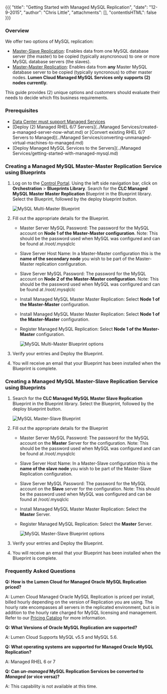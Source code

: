 {{{
  "title": "Getting Started with Managed MySQL Replication",
  "date": "12-9-2015",
  "author": "Chris Little",
  "attachments": [],
  "contentIsHTML": false
}}}

### Overview
We offer two options of MySQL replication:
* [Master-Slave Replication](//dev.mysql.com/doc/refman/5.7/en/replication.html): Enables data from one MySQL database server (the master) to be copied (typically asyncronous) to one or more MySQL database servers (the slaves).  
* [Master-Master Replication](//dev.mysql.com/doc/refman/5.1/en/mysql-cluster-replication-multi-master.html): Enables data from **any** Master MySQL database server to be copied (typically syncronous) to other master nodes.  **Lumen Cloud Managed MySQL Services only supports (2) nodes currently.**

This guide provides (2) unique options and customers should evaluate their needs to decide which fits business requirements.

### Prerequisites

* [Data Center must support Managed Services](../General/CenturyLinkCloud/centuryLink-cloud-feature-availability-matrix.md)
* [Deploy (2) Managed RHEL 6/7 Servers](../Managed Services/created-a-managed-server-now-what.md) or [Convert existing RHEL 6/7 Servers to Managed](../Managed Services/converting-unmanaged-virtual-machines-to-managed.md)
* [Deploy Managed MySQL Services to the Servers](../Managed Services/getting-started-with-managed-mysql.md)

### Creating a Managed MySQL Master-Master Replication Service using Blueprints

1. Log on to the [Control Portal](https://control.ctl.io/). Using the left side navigation bar, click on **Orchestration** > **Blueprints Library**. Search for the **CLC Managed MySQL Master Master Replication** Blueprint in the Blueprint library. Select the Blueprint, followed by the deploy blueprint button.

      ![MySQL Multi-Master Blueprint](../images/getting-started-with-managed-mysql-replication-01.png)

2. Fill out the appropriate details for the Blueprint.

    * Master Server MySQL Password: The password for the MySQL account on **Node 1 of the Master-Master configuration**. Note: This should be the password used when MySQL was configured and can be found at /root/.mysqlclc
    * Slave Server Host Name: In a Master-Master configuration this is the **name of the secondary node** you wish to be part of the Master-Master replication configuration.
    * Slave Server MySQL Password:  The password for the MySQL account on **Node 2 of the Master-Master configuration**. Note: This should be the password used when MySQL was configured and can be found at /root/.mysqlclc</b></li>
    * Install Managed MySQL Master Master Replication: Select **Node 1 of the Master-Master** configuration.
    * Install Managed MySQL Master Master Replication: Select **Node 1 of the Master-Master** configuration.
    * Register Managed MySQL Replication: Select **Node 1 of the Master-Master** configuration.

      ![MySQL Multi-Master Blueprint options](../images/getting-started-with-managed-mysql-replication-02.png)

3. Verify your entries and Deploy the Blueprint.

4. You will receive an email that your Blueprint has been installed when the Blueprint is complete.

### Creating a Managed MySQL Master-Slave Replication Service using Blueprints

1. Search for the **CLC Managed MySQL Master Slave Replication** Blueprint in the Blueprint library. Select the Blueprint, followed by the deploy blueprint button.

      ![MySQL Master-Slave Blueprint](../images/getting-started-with-managed-mysql-replication-03.png)

2. Fill out the appropriate details for the Blueprint</p>

    * Master Server MySQL Password: The password for the MySQL account on the **Master** Server for the configuration. Note: This should be the password used when MySQL was configured and can be found at /root/.mysqlclc
    * Slave Server Host Name: In a Master-Slave configuration this is the **name of the slave node** you wish to be part of the Master-Slave Replication configuration.
    * Slave Server MySQL Password:  The password for the MySQL account on the **Slave** server for the configuration. Note: This should be the password used when MySQL was configured and can be found at /root/.mysqlclc</b></li>
    * Install Managed MySQL Master Master Replication: Select the **Master** Server.
    * Register Managed MySQL Replication: Select the **Master** Server.

      ![MySQL Master-Slave Blueprint options](../images/getting-started-with-managed-mysql-replication-04.png)

3. Verify your entries and Deploy the Blueprint.

4. You will receive an email that your Blueprint has been installed when the Blueprint is complete.

### Frequently Asked Questions

**Q: How is the Lumen Cloud for Managed Oracle MySQL Replication priced?**

A: Lumen Cloud Managed Oracle MySQL Replication is priced per install, billed hourly depending on the version of Replication you are using. The hourly rate encompasses all servers in the replicated environment, but is in addition to the hourly rate charged for MySQL licensing and management. Refer to our [Pricing Catalog](//www.ctl.io/pricing) for more information.

**Q: What Versions of Oracle MySQL Replication are supported?**

A: Lumen Cloud Supports MySQL v5.5 and MySQL 5.6.

**Q: What operating systems are supported for Managed Oracle MySQL Replication?**

A: Managed RHEL 6 or 7

**Q: Can *un-managed* MySQL Replication Services be converted to *Managed* (or vice versa)?**

A: This capability is not available at this time.
